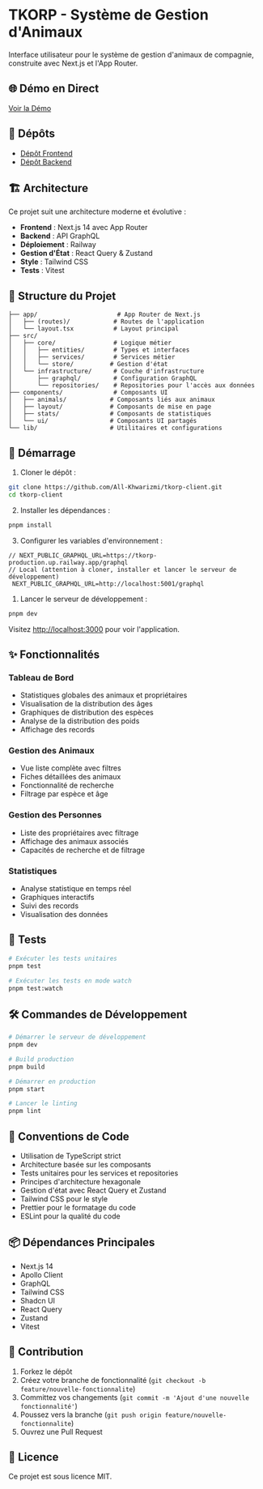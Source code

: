 # TKORP - Système de Gestion d'Animaux

Interface utilisateur pour le système de gestion d'animaux de compagnie, construite avec Next.js et l'App Router.

## 🌐 Démo en Direct

[Voir la Démo](https://tkorp-client.vercel.app/)

## 🔗 Dépôts

- [Dépôt Frontend](https://github.com/All-Khwarizmi/tkorp-client)
- [Dépôt Backend](https://github.com/All-Khwarizmi/tkorp)

## 🏗️ Architecture

Ce projet suit une architecture moderne et évolutive :

- **Frontend** : Next.js 14 avec App Router
- **Backend** : API GraphQL
- **Déploiement** : Railway
- **Gestion d'État** : React Query & Zustand
- **Style** : Tailwind CSS
- **Tests** : Vitest

## 📁 Structure du Projet

```
├── app/                      # App Router de Next.js
│   ├── (routes)/            # Routes de l'application
│   └── layout.tsx           # Layout principal
├── src/
│   ├── core/                # Logique métier
│   │   ├── entities/        # Types et interfaces
│   │   ├── services/        # Services métier
│   │   └── store/          # Gestion d'état
│   └── infrastructure/      # Couche d'infrastructure
│       ├── graphql/         # Configuration GraphQL
│       └── repositories/    # Repositories pour l'accès aux données
├── components/              # Composants UI
│   ├── animals/            # Composants liés aux animaux
│   ├── layout/             # Composants de mise en page
│   ├── stats/              # Composants de statistiques
│   └── ui/                 # Composants UI partagés
└── lib/                    # Utilitaires et configurations
```

## 🚀 Démarrage

1. Cloner le dépôt :

```bash
git clone https://github.com/All-Khwarizmi/tkorp-client.git
cd tkorp-client
```

2. Installer les dépendances :

```bash
pnpm install
```

3. Configurer les variables d'environnement :

```env
// NEXT_PUBLIC_GRAPHQL_URL=https://tkorp-production.up.railway.app/graphql
// Local (attention à cloner, installer et lancer le serveur de développement)
 NEXT_PUBLIC_GRAPHQL_URL=http://localhost:5001/graphql
```

1. Lancer le serveur de développement :

```bash
pnpm dev
```

Visitez [http://localhost:3000](http://localhost:3000) pour voir l'application.

## ✨ Fonctionnalités

### Tableau de Bord

- Statistiques globales des animaux et propriétaires
- Visualisation de la distribution des âges
- Graphiques de distribution des espèces
- Analyse de la distribution des poids
- Affichage des records

### Gestion des Animaux

- Vue liste complète avec filtres
- Fiches détaillées des animaux
- Fonctionnalité de recherche
- Filtrage par espèce et âge

### Gestion des Personnes

- Liste des propriétaires avec filtrage
- Affichage des animaux associés
- Capacités de recherche et de filtrage

### Statistiques

- Analyse statistique en temps réel
- Graphiques interactifs
- Suivi des records
- Visualisation des données

## 🧪 Tests

```bash
# Exécuter les tests unitaires
pnpm test

# Exécuter les tests en mode watch
pnpm test:watch
```

## 🛠️ Commandes de Développement

```bash
# Démarrer le serveur de développement
pnpm dev

# Build production
pnpm build

# Démarrer en production
pnpm start

# Lancer le linting
pnpm lint
```

## 🧬 Conventions de Code

- Utilisation de TypeScript strict
- Architecture basée sur les composants
- Tests unitaires pour les services et repositories
- Principes d'architecture hexagonale
- Gestion d'état avec React Query et Zustand
- Tailwind CSS pour le style
- Prettier pour le formatage du code
- ESLint pour la qualité du code

## 📦 Dépendances Principales

- Next.js 14
- Apollo Client
- GraphQL
- Tailwind CSS
- Shadcn UI
- React Query
- Zustand
- Vitest

## 🤝 Contribution

1. Forkez le dépôt
2. Créez votre branche de fonctionnalité (`git checkout -b feature/nouvelle-fonctionnalite`)
3. Committez vos changements (`git commit -m 'Ajout d'une nouvelle fonctionnalité'`)
4. Poussez vers la branche (`git push origin feature/nouvelle-fonctionnalite`)
5. Ouvrez une Pull Request

## 📄 Licence

Ce projet est sous licence MIT.
